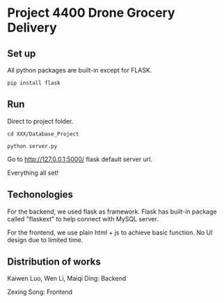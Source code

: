 # Project 4400 Drone Grocery Delivery

## Set up
All python packages are built-in except for FLASK.
```
pip install flask
```

## Run
Direct to project folder.

``` 
cd XXX/Database_Project 
```

``` 
python server.py
```
Go to  http://127.0.0.1:5000/ flask default server url.

Everything all set!

## Techonologies

For the backend, we used flask as framework. Flask has built-in package called "flaskext" to help connect with MySQL server. 

For the frontend, we use plain html + js to achieve basic function. No UI design due to limited time. 

## Distribution of works
Kaiwen Luo, Wen Li, Maiqi Ding: Backend

Zexing Song: Frontend



